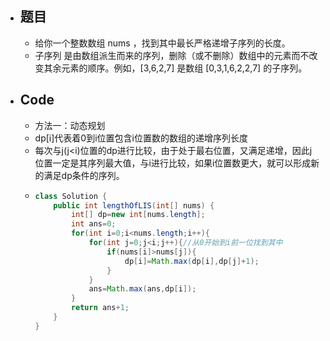 - ## 题目
	- 给你一个整数数组 nums ，找到其中最长严格递增子序列的长度。
	- 子序列 是由数组派生而来的序列，删除（或不删除）数组中的元素而不改变其余元素的顺序。例如，[3,6,2,7] 是数组 [0,3,1,6,2,2,7] 的子序列。
- ## Code
	- 方法一：动态规划
	- dp[i]代表着0到i位置包含i位置数的数组的递增序列长度
	- 每次与j(j<i)位置的dp进行比较，由于处于最右位置，又满足递增，因此j位置一定是其序列最大值，与i进行比较，如果i位置数更大，就可以形成新的满足dp条件的序列。
	- ```java
	  class Solution {
	      public int lengthOfLIS(int[] nums) {
	          int[] dp=new int[nums.length];
	          int ans=0;
	          for(int i=0;i<nums.length;i++){
	              for(int j=0;j<i;j++){//从0开始到i前一位找到其中
	                  if(nums[i]>nums[j]){
	                      dp[i]=Math.max(dp[i],dp[j]+1);
	                  }
	              }
	              ans=Math.max(ans,dp[i]);
	          }
	          return ans+1;
	      }
	  }
	  ```